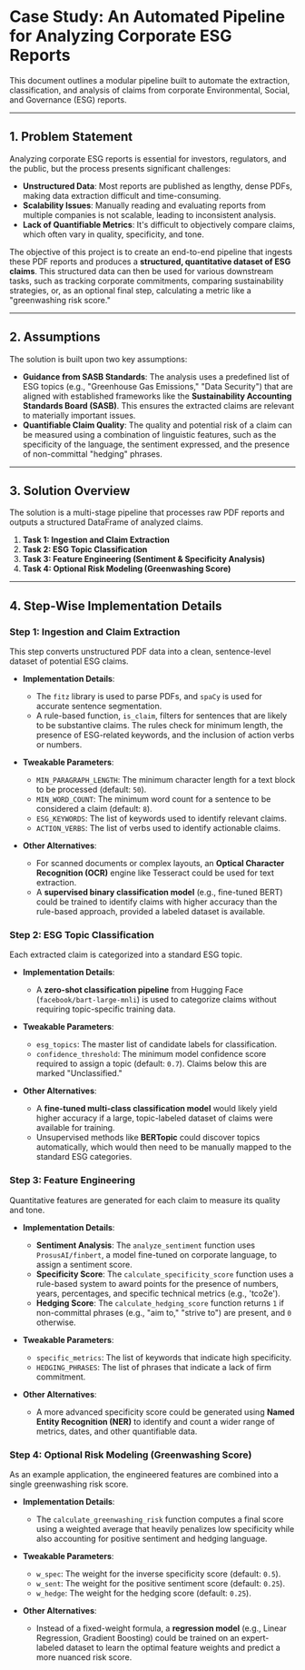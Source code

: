 # Case Study: An Automated Pipeline for Analyzing Corporate ESG Reports

This document outlines a modular pipeline built to automate the extraction, classification, and analysis of claims from corporate Environmental, Social, and Governance (ESG) reports.

---
## 1. Problem Statement

Analyzing corporate ESG reports is essential for investors, regulators, and the public, but the process presents significant challenges:
* **Unstructured Data**: Most reports are published as lengthy, dense PDFs, making data extraction difficult and time-consuming.
* **Scalability Issues**: Manually reading and evaluating reports from multiple companies is not scalable, leading to inconsistent analysis.
* **Lack of Quantifiable Metrics**: It's difficult to objectively compare claims, which often vary in quality, specificity, and tone.

The objective of this project is to create an end-to-end pipeline that ingests these PDF reports and produces a **structured, quantitative dataset of ESG claims**. This structured data can then be used for various downstream tasks, such as tracking corporate commitments, comparing sustainability strategies, or, as an optional final step, calculating a metric like a "greenwashing risk score."

---
## 2. Assumptions
The solution is built upon two key assumptions:
* **Guidance from SASB Standards**: The analysis uses a predefined list of ESG topics (e.g., "Greenhouse Gas Emissions," "Data Security") that are aligned with established frameworks like the **Sustainability Accounting Standards Board (SASB)**. This ensures the extracted claims are relevant to materially important issues.
* **Quantifiable Claim Quality**: The quality and potential risk of a claim can be measured using a combination of linguistic features, such as the specificity of the language, the sentiment expressed, and the presence of non-committal "hedging" phrases.

---
## 3. Solution Overview
The solution is a multi-stage pipeline that processes raw PDF reports and outputs a structured DataFrame of analyzed claims.



1.  **Task 1: Ingestion and Claim Extraction**
2.  **Task 2: ESG Topic Classification**
3.  **Task 3: Feature Engineering (Sentiment & Specificity Analysis)**
4.  **Task 4: Optional Risk Modeling (Greenwashing Score)**

---
## 4. Step-Wise Implementation Details

### **Step 1: Ingestion and Claim Extraction**
This step converts unstructured PDF data into a clean, sentence-level dataset of potential ESG claims.

* **Implementation Details**:
    * The `fitz` library is used to parse PDFs, and `spaCy` is used for accurate sentence segmentation.
    * A rule-based function, `is_claim`, filters for sentences that are likely to be substantive claims. The rules check for minimum length, the presence of ESG-related keywords, and the inclusion of action verbs or numbers.

* **Tweakable Parameters**:
    * `MIN_PARAGRAPH_LENGTH`: The minimum character length for a text block to be processed (default: `50`).
    * `MIN_WORD_COUNT`: The minimum word count for a sentence to be considered a claim (default: `8`).
    * `ESG_KEYWORDS`: The list of keywords used to identify relevant claims.
    * `ACTION_VERBS`: The list of verbs used to identify actionable claims.

* **Other Alternatives**:
    * For scanned documents or complex layouts, an **Optical Character Recognition (OCR)** engine like Tesseract could be used for text extraction.
    * A **supervised binary classification model** (e.g., fine-tuned BERT) could be trained to identify claims with higher accuracy than the rule-based approach, provided a labeled dataset is available.

### **Step 2: ESG Topic Classification**
Each extracted claim is categorized into a standard ESG topic.

* **Implementation Details**:
    * A **zero-shot classification pipeline** from Hugging Face (`facebook/bart-large-mnli`) is used to categorize claims without requiring topic-specific training data.

* **Tweakable Parameters**:
    * `esg_topics`: The master list of candidate labels for classification.
    * `confidence_threshold`: The minimum model confidence score required to assign a topic (default: `0.7`). Claims below this are marked "Unclassified."

* **Other Alternatives**:
    * A **fine-tuned multi-class classification model** would likely yield higher accuracy if a large, topic-labeled dataset of claims were available for training.
    * Unsupervised methods like **BERTopic** could discover topics automatically, which would then need to be manually mapped to the standard ESG categories.

### **Step 3: Feature Engineering**
Quantitative features are generated for each claim to measure its quality and tone.

* **Implementation Details**:
    * **Sentiment Analysis**: The `analyze_sentiment` function uses `ProsusAI/finbert`, a model fine-tuned on corporate language, to assign a sentiment score.
    * **Specificity Score**: The `calculate_specificity_score` function uses a rule-based system to award points for the presence of numbers, years, percentages, and specific technical metrics (e.g., 'tco2e').
    * **Hedging Score**: The `calculate_hedging_score` function returns `1` if non-committal phrases (e.g., "aim to," "strive to") are present, and `0` otherwise.

* **Tweakable Parameters**:
    * `specific_metrics`: The list of keywords that indicate high specificity.
    * `HEDGING_PHRASES`: The list of phrases that indicate a lack of firm commitment.

* **Other Alternatives**:
    * A more advanced specificity score could be generated using **Named Entity Recognition (NER)** to identify and count a wider range of metrics, dates, and other quantifiable data.

### **Step 4: Optional Risk Modeling (Greenwashing Score)**
As an example application, the engineered features are combined into a single greenwashing risk score.

* **Implementation Details**:
    * The `calculate_greenwashing_risk` function computes a final score using a weighted average that heavily penalizes low specificity while also accounting for positive sentiment and hedging language.

* **Tweakable Parameters**:
    * `w_spec`: The weight for the inverse specificity score (default: `0.5`).
    * `w_sent`: The weight for the positive sentiment score (default: `0.25`).
    * `w_hedge`: The weight for the hedging score (default: `0.25`).

* **Other Alternatives**:
    * Instead of a fixed-weight formula, a **regression model** (e.g., Linear Regression, Gradient Boosting) could be trained on an expert-labeled dataset to learn the optimal feature weights and predict a more nuanced risk score.